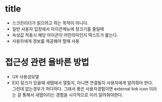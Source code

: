 # title
- 스크린리더가 읽으려고 하는 목적이 아니다.
- 일반 사용자 입장에서 아이콘메뉴에 창크기를 줄일때
- 속성값 적용시 해당 아이콘이 어떤의미인지 텍스트가 붙는다. 
- 사용자에게 정보를 제공해야 할때 사용

# 접근성 관련 올바른 방법
- UX 사용성모델
- EX) 링크가 있을때 새탭에서 열릴지, 아니면 연결될지 
사용자에게 알려줘야 한다. 그런데 없는경우가 허다하다.
그래서 좋은 사용자경험이면 external link icon 이라는 걸 통해서 새탭이라는 경험을 시각적으로 미리 알려줘야한다.

